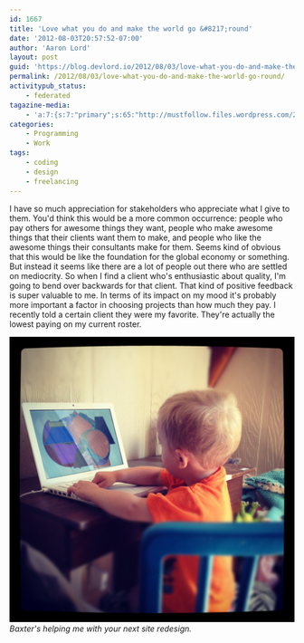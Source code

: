 ```yaml
---
id: 1667
title: 'Love what you do and make the world go &#8217;round'
date: '2012-08-03T20:57:52-07:00'
author: 'Aaron Lord'
layout: post
guid: 'https://blog.devlord.io/2012/08/03/love-what-you-do-and-make-the-world-go-round/'
permalink: /2012/08/03/love-what-you-do-and-make-the-world-go-round/
activitypub_status:
    - federated
tagazine-media:
    - 'a:7:{s:7:"primary";s:65:"http://mustfollow.files.wordpress.com/2012/08/20120803-220818.jpg";s:6:"images";a:1:{s:65:"http://mustfollow.files.wordpress.com/2012/08/20120803-220818.jpg";a:6:{s:8:"file_url";s:65:"http://mustfollow.files.wordpress.com/2012/08/20120803-220818.jpg";s:5:"width";i:2048;s:6:"height";i:2048;s:4:"type";s:5:"image";s:4:"area";i:4194304;s:9:"file_path";b:0;}}s:6:"videos";a:0:{}s:11:"image_count";i:1;s:6:"author";s:8:"28099389";s:7:"blog_id";s:8:"28571045";s:9:"mod_stamp";s:19:"2012-08-04 05:09:47";}'
categories:
    - Programming
    - Work
tags:
    - coding
    - design
    - freelancing
---
```


I have so much appreciation for stakeholders who appreciate what I give to them. You'd think this would be a more common occurrence: people who pay others for awesome things they want, people who make awesome things that their clients want them to make, and people who like the awesome things their consultants make for them. Seems kind of obvious that this would be like the foundation for the global economy or something. But instead it seems like there are a lot of people out there who are settled on mediocrity. So when I find a client who's enthusiastic about quality, I'm going to bend over backwards for that client. That kind of positive feedback is super valuable to me. In terms of its impact on my mood it's probably more important a factor in choosing projects than how much they pay. I recently told a certain client they were my favorite. They're actually the lowest paying on my current roster.

<a href="/assets/img/2012/08/20120803-220818.jpg"><img class="size-full" src="/assets/img/2012/08/20120803-220818.jpg" alt="20120803-220818.jpg" /></a>  
*Baxter's helping me with your next site redesign.*